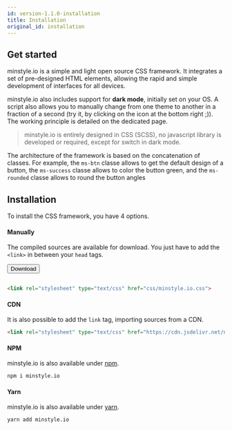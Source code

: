 ```yaml
---
id: version-1.1.0-installation
title: Installation
original_id: installation
---
```


## Get started

minstyle.io is a simple and light open source CSS framework. It integrates a set of pre-designed HTML elements, allowing the rapid and simple development of interfaces for all devices.

minstyle.io also includes support for **dark mode**, initially set on your OS. A script also allows you to manually change from one theme to another in a fraction of a second (try it, by clicking on the icon at the bottom right ;)). The working principle is detailed on the dedicated page.

>minstyle.io is entirely designed in CSS (SCSS), no javascript library is developed or required, except for switch in dark mode.

The architecture of the framework is based on the concatenation of classes. For example, the `ms-btn` classe allows to get the default design of a button, the `ms-success` classe allows to color the button green, and the `ms-rounded` classe allows to round the button angles 

## Installation

To install the CSS framework, you have 4 options.

#### Manually

The compiled sources are available for download. You just have to add the `<link>` in between your `head` tags.

<form action="https://github.com/Airmime/minstyle.io/blob/master/css/minstyle.io.css" style="display: inline-block;">
    <input type="submit" value="Download" class="ms-btn ms-success"/>
</form>

```html
<link rel="stylesheet" type="text/css" href="css/minstyle.io.css">
```

#### CDN

It is also possible to add the `link` tag, importing sources from a CDN.

```html
<link rel="stylesheet" type="text/css" href="https://cdn.jsdelivr.net/npm/minstyle.io@1.0.2/css/minstyle.io.css">
```

#### NPM

minstyle.io is also available under [npm](https://www.npmjs.com/package/minstyle.io).

```bash
npm i minstyle.io
```

#### Yarn

minstyle.io is also available under [yarn](https://yarnpkg.com/en/package/minstyle.io).

```bash
yarn add minstyle.io
```
